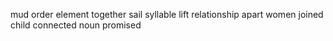 mud order element together sail syllable lift relationship apart women joined child connected noun promised